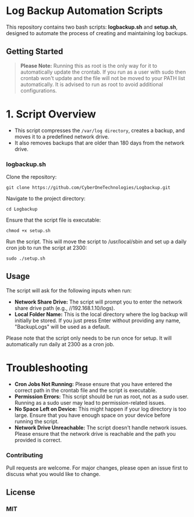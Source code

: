 # Log Backup Automation Scripts
This repository contains two bash scripts: **logbackup.sh** and **setup.sh**, designed to automate the process of creating and maintaining log backups.

## Getting Started

> **Please Note:** Running this as root is the only way for it to automatically update the crontab. If you run as a user with sudo then crontab won't update and the file will not be moved to your PATH list automatically. It is advised to run as root to avoid additional configurations.


# 1. Script Overview
- This script compresses the `/var/log directory`, creates a backup, and moves it to a predefined network drive.
- It also removes backups that are older than 180 days from the network drive.

### logbackup.sh
Clone the repository:

```
git clone https://github.com/CyberOneTechnologies/Logbackup.git
```

Navigate to the project directory:

```
cd Logbackup
```

Ensure that the script file is executable:

```
chmod +x setup.sh
```

Run the script. This will move the script to /usr/local/sbin and set up a daily cron job to run the script at 2300:

```
sudo ./setup.sh
```


## Usage
The script will ask for the following inputs when run:

- **Network Share Drive:** The script will prompt you to enter the network share drive path (e.g., //192.168.1.10/logs).
- **Local Folder Name:** This is the local directory where the log backup will initially be stored. If you just press Enter without providing any name, "BackupLogs" will be used as a default.

Please note that the script only needs to be run once for setup. It will automatically run daily at 2300 as a cron job.

# Troubleshooting
- **Cron Jobs Not Running:** Please ensure that you have entered the correct path in the crontab file and the script is executable.
- **Permission Errors:** This script should be run as root, not as a sudo user. Running as a sudo user may lead to permission-related issues.
- **No Space Left on Device:** This might happen if your log directory is too large. Ensure that you have enough space on your device before running the script.
- **Network Drive Unreachable:** The script doesn't handle network issues. Please ensure that the network drive is reachable and the path you provided is correct.

### Contributing
Pull requests are welcome. For major changes, please open an issue first to discuss what you would like to change.

## License
### MIT
